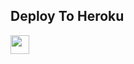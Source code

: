 

## Deploy To Heroku

<a href="https://heroku.com/deploy?template=https://github.com/Ankurhash/unknown-repo">
     <img height="30px" src="https://img.shields.io/badge/Deploy%20To%20Heroku-blueviolet?style=for-the-badge&logo=heroku">
  </a>
